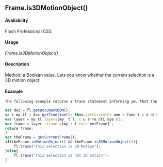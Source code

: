 ## Frame.is3DMotionObject()

#### Availability

Flash Professional CS5.

#### Usage

*Frame.is3DMotionObject()*

#### Description

Method; a Boolean value. Lets you know whether the current selection is a 3D motion object.

#### Example

```javascript
The following example returns a trace statement informing you that the current selection is or is not a 3D motion object.

var doc = fl.getDocumentDOM();
va r my_tl = doc.getTimeline(); this.getCurrentFr ame = func t i o n(){
var layer = my_tl.layers[my_ t l. c u r re ntL aye r]; 
var frame = layer .frame s[my_t l.curr entFrame] ;
return frame;
}
var theFrame = getCurrentFrame(); 
if(theFrame.isMotionObject() && theFrame.is3DMotionObject()){ 
    fl.trace("This selection is 3D Motion");
}else{
    fl.trace("This selection is not 3D motion");
}

```